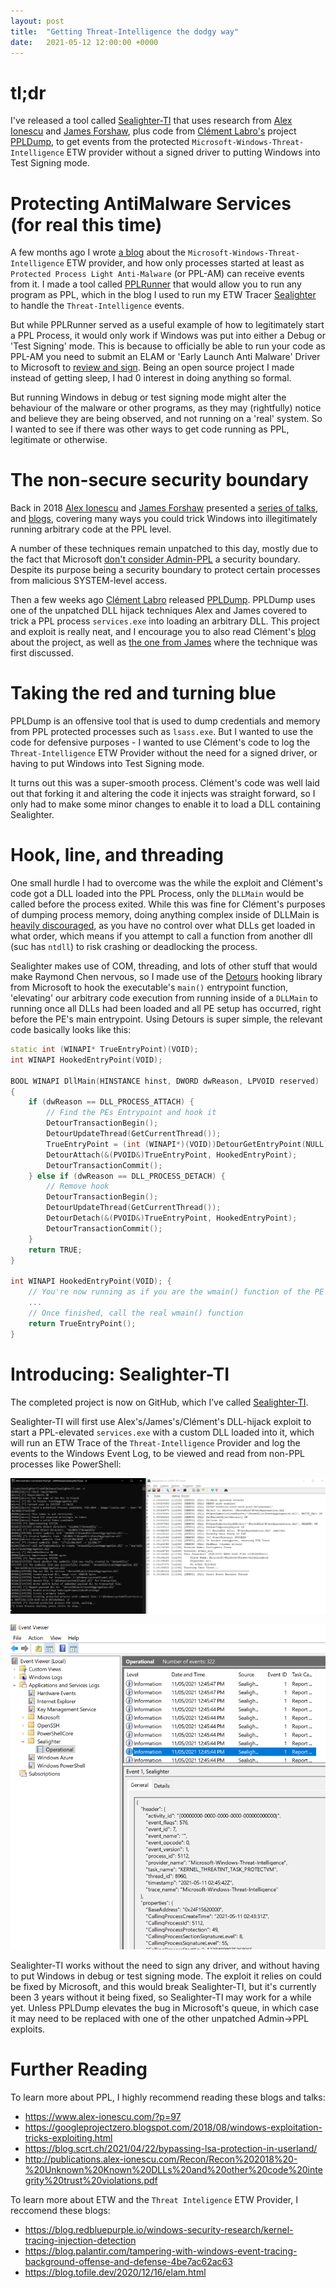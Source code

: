 ```yaml
---
layout: post
title:  "Getting Threat-Intelligence the dodgy way"
date:   2021-05-12 12:00:00 +0000
---
```

 
# tl;dr
I've released a tool called [Sealighter-TI](https://github.com/pathtofile/SealighterTI) that uses research from [Alex Ionescu](https://twitter.com/aionescu) and [James Forshaw](https://twitter.com/tiraniddo), plus code from [Clément Labro's](https://twitter.com/itm4n) project [PPLDump](https://github.com/itm4n/PPLdump), to get events
from the protected `Microsoft-Windows-Threat-Intelligence` ETW provider without a signed driver to putting Windows into Test Signing mode.
 
# Protecting AntiMalware Services (for real this time)
A few months ago I wrote [a blog](https://blog.tofile.dev/2020/12/16/elam.html) about the `Microsoft-Windows-Threat-Intelligence` ETW provider, and how only processes started at least as `Protected Process Light Anti-Malware` (or PPL-AM) can receive events from it. I made a tool called [PPLRunner](https://github.com/pathtofile/PPLRunner) that would allow you to run any program as PPL, which in the blog I used to run my ETW Tracer [Sealighter](https://github.com/pathtofile/sealighter) to handle the `Threat-Intelligence` events.
 
But while PPLRunner served as a useful example of how to legitimately start a PPL Process, it would only work if Windows was put into either a Debug or 'Test Signing' mode. This is because to officially be able to run your code as PPL-AM you need to submit an ELAM or 'Early Launch Anti Malware' Driver to Microsoft to [review and sign](https://docs.microsoft.com/en-us/windows-hardware/drivers/install/elam-driver-submission). Being an open source project I made instead of getting sleep, I had 0 interest in doing anything so formal. 
 
But running Windows in debug or test signing mode might alter the behaviour of the malware or other programs, as they may (rightfully) notice and believe they are being observed, and not running on a 'real' system. So I wanted to see if there was other ways to get code running as PPL, legitimate or otherwise.
 
 
# The non-secure security boundary
Back in 2018 [Alex Ionescu](https://twitter.com/aionescu) and [James Forshaw](https://twitter.com/tiraniddo) presented a [series of talks](http://publications.alex-ionescu.com/Recon/Recon%202018%20-%20Unknown%20Known%20DLLs%20and%20other%20code%20integrity%20trust%20violations.pdf), and [blogs](https://googleprojectzero.blogspot.com/2018/08/windows-exploitation-tricks-exploiting.html), covering many ways you could trick Windows into illegitimately running arbitrary code at the PPL level.
 
A number of these techniques remain unpatched to this day, mostly due to the fact that Microsoft [don't consider Admin-PPL](https://bugs.chromium.org/p/project-zero/issues/detail?id=1336) a security boundary. Despite its purpose being a security boundary to protect certain processes from malicious SYSTEM-level access.
 
Then a few weeks ago [Clément Labro](https://twitter.com/itm4n) released [PPLDump](https://github.com/itm4n/PPLdump). PPLDump uses one of the unpatched DLL hijack techniques Alex and James covered to trick a PPL process `services.exe` into loading an arbitrary DLL. This project and exploit is really neat, and I encourage you to also read Clément's [blog](https://itm4n.github.io/lsass-runasppl/) about the project, as well as [the one from James](https://googleprojectzero.blogspot.com/2018/08/windows-exploitation-tricks-exploiting.html) where the technique was first discussed.
 
 
# Taking the red and turning blue
PPLDump is an offensive tool that is used to dump credentials and memory from PPL protected processes such as `lsass.exe`. But I wanted to use the code for defensive purposes - I wanted to use Clément's code to log the `Threat-Intelligence` ETW Provider without the need for a signed driver, or having to put Windows into Test Signing mode.
 
It turns out this was a super-smooth process. Clément's code was well laid out that forking it and altering the code it injects was straight forward, so I only had to make some minor changes to enable it to load a DLL containing Sealighter.
 
# Hook, line, and threading
One small hurdle I had to overcome was the while the exploit and Clément's code got a DLL loaded into the PPL Process, only the `DLLMain` would be called before the process exited. While this was fine for Clément's purposes of dumping process memory, doing anything complex inside of DLLMain is [heavily discouraged](https://devblogs.microsoft.com/oldnewthing/20040127-00/?p=40873), as you have no control over what DLLs get loaded in what order, which means if you attempt to call a function from another dll (suc has `ntdll`) to risk crashing or deadlocking the process.
 
Sealighter makes use of COM, threading, and lots of other stuff that would make Raymond Chen nervous, so I made use of the [Detours](https://github.com/microsoft/Detours/) hooking library from Microsoft to hook the executable's `main()` entrypoint function, 'elevating' our arbitrary code execution from running inside of a `DLLMain` to running once all DLLs had been loaded and all PE setup has occurred, right before the PE's main entrypoint. Using Detours is super simple, the relevant code basically looks like this:
```c++
static int (WINAPI* TrueEntryPoint)(VOID);
int WINAPI HookedEntryPoint(VOID);
 
BOOL WINAPI DllMain(HINSTANCE hinst, DWORD dwReason, LPVOID reserved)
{
    if (dwReason == DLL_PROCESS_ATTACH) {
        // Find the PEs Entrypoint and hook it
        DetourTransactionBegin();
        DetourUpdateThread(GetCurrentThread());
        TrueEntryPoint = (int (WINAPI*)(VOID))DetourGetEntryPoint(NULL);
        DetourAttach(&(PVOID&)TrueEntryPoint, HookedEntryPoint);
        DetourTransactionCommit();
    } else if (dwReason == DLL_PROCESS_DETACH) {
        // Remove hook
        DetourTransactionBegin();
        DetourUpdateThread(GetCurrentThread());
        DetourDetach(&(PVOID&)TrueEntryPoint, HookedEntryPoint);
        DetourTransactionCommit();
    }
    return TRUE;
}
 
int WINAPI HookedEntryPoint(VOID); {
    // You're now running as if you are the wmain() function of the PE
    ...
    // Once finished, call the real wmain() function
    return TrueEntryPoint();
}
```
 
 
# Introducing: Sealighter-TI
 
The completed project is now on GitHub, which I’ve called [Sealighter-TI](https://github.com/pathtofile/SealighterTI).
 
Sealighter-TI will first use Alex's/James's/Clément's DLL-hijack exploit to start a PPL-elevated `services.exe` with a custom DLL loaded into it, which will run an ETW Trace of the `Threat-Intelligence` Provider and log the events to the Windows Event Log, to be viewed and read from non-PPL processes like PowerShell:
 
![Picture of Sealighter injected into a ppl process](/assets/SealighterTI_Running.png)
 
![Picture of Sealighter injected into a ppl process](/assets/SealighterTI_EventLog.png)
 
Sealighter-TI works without the need to sign any driver, and without having to put Windows in debug or test signing mode. The exploit it relies on could be fixed by Microsoft, and this would break Sealighter-TI, but it's currently been 3 years without it being fixed, so Sealighter-TI may work for a while yet. Unless PPLDump elevates the bug in Microsoft's queue, in which case it may need to be replaced with one of the other unpatched Admin->PPL exploits.
 
# Further Reading
To learn more about PPL, I highly recommend reading these blogs and talks:
- https://www.alex-ionescu.com/?p=97
- https://googleprojectzero.blogspot.com/2018/08/windows-exploitation-tricks-exploiting.html
- https://blog.scrt.ch/2021/04/22/bypassing-lsa-protection-in-userland/
- http://publications.alex-ionescu.com/Recon/Recon%202018%20-%20Unknown%20Known%20DLLs%20and%20other%20code%20integrity%20trust%20violations.pdf

To learn more about ETW and the `Threat Inteligence` ETW Provider, I reccomend these blogs:
- https://blog.redbluepurple.io/windows-security-research/kernel-tracing-injection-detection
- https://blog.palantir.com/tampering-with-windows-event-tracing-background-offense-and-defense-4be7ac62ac63
- https://blog.tofile.dev/2020/12/16/elam.html
